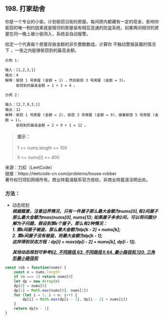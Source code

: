 ## 198. 打家劫舍

<p>
你是一个专业的小偷，计划偷窃沿街的房屋。每间房内都藏有一定的现金，影响你偷窃的唯一制约因素就是相邻的房屋装有相互连通的防盗系统，如果两间相邻的房屋在同一晚上被小偷闯入，系统会自动报警。

给定一个代表每个房屋存放金额的非负整数数组，计算你 不触动警报装置的情况下 ，一夜之内能够偷窃到的最高金额。
</p>

```
示例 1：

输入：[1,2,3,1]
输出：4
解释：偷窃 1 号房屋 (金额 = 1) ，然后偷窃 3 号房屋 (金额 = 3)。
     偷窃到的最高金额 = 1 + 3 = 4 。

示例 2：

输入：[2,7,9,3,1]
输出：12
解释：偷窃 1 号房屋 (金额 = 2), 偷窃 3 号房屋 (金额 = 9)，接着偷窃 5 号房屋 (金额 = 1)。
     偷窃到的最高金额 = 2 + 9 + 1 = 12 。
```

> #### 提示： <br>
> 1 <= nums.length <= 100
>
> 0 <= nums[i] <= 400

<p style="font-size: 14px">
来源：力扣（LeetCode） <br>
链接：https://leetcode-cn.com/problems/house-robber <br>
著作权归领扣网络所有。商业转载请联系官方授权，非商业转载请注明出处。
</p>

### 方法：
- 动态规划  
  **_根据题意，注意边界情况，只有一件屋子那么最大金额为nums[0],有2间屋子那么最大金额为max(nums[0], nums[1]);
  如果屋子多余2间，可以将问题分解为子问题，假设到第k个屋子，那么有2种情况：  
      1. 第k间屋子被盗，那么最大金额为dp[k - 2] + nums[k];  
      2. 第k间屋子没有被盗，则最大金额为dp[k - 1];  
    这样得到状态方程：dp[i] = max(dp[i - 2] + nums[k], dp[i - 1])._**
  
  **_其他动态规划可参考[62. 不同路径](62.%20不同路径.md),[63. 不同路径 II](63.%20不同路径%20II.md),[64. 最小路径和](64.%20最小路径和.md),[120. 三角形最小路径和](120.%20三角形最小路径和.md)_**

```js
const rob = function(nums) {
    const n = nums.length
    if (n === 1) return nums[0]
    let dp = new Array(n)
    dp[0] = nums[0]
    dp[1] = Math.max(nums[0], nums[1])
    for (let i = 2; i < n; i++) {
        dp[i] = Math.max(dp[i - 1], dp[i - 2] + nums[i])
    }
    return dp[n - 1]
}
```
